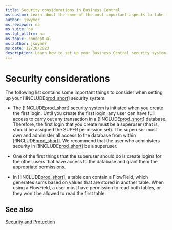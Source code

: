 ```yaml
---
title: Security considerations in Business Central
ms.custom: Learn about the some of the most important aspects to take into consideration when you configure security for your Business Central solution.
author: jswymer
ms.reviewer: na
ms.suite: na
ms.tgt_pltfrm: na
ms.topic: conceptual
ms.author: jswymer
ms.date: 12/20/2023
description: Learn how to set up your Business Central security system effectively. Discover the importance of superuser roles and permission sets in database security.
---
```

# Security considerations

The following list contains some important things to consider when setting up your [!INCLUDE[prod_short](../developer/includes/prod_short.md)] security system.  
  
- The [!INCLUDE[prod_short](../developer/includes/prod_short.md)] security system is initiated when you create the first login. Until you create the first login, any user can have full access to carry out any transaction in a [!INCLUDE[prod_short](../developer/includes/prod_short.md)] database. Therefore, the first login that you create must be a superuser \(that is, should be assigned the SUPER permission set\). The superuser must own and administer all access to the database from within [!INCLUDE[prod_short](../developer/includes/prod_short.md)]. We recommend that the user who administers security in [!INCLUDE[prod_short](../developer/includes/prod_short.md)] be a superuser.  
  
- One of the first things that the superuser should do is create logins for the other users that have access to the database and grant them the appropriate permissions.  
  
- In [!INCLUDE[prod_short](../developer/includes/prod_short.md)], a table can contain a FlowField, which generates sums based on values that are stored in another table. When using a FlowField, a user must have permission to read both tables, or they won't be allowed to read the first table.  
  
## See also

[Security and Protection](Security-and-Protection.md)  
